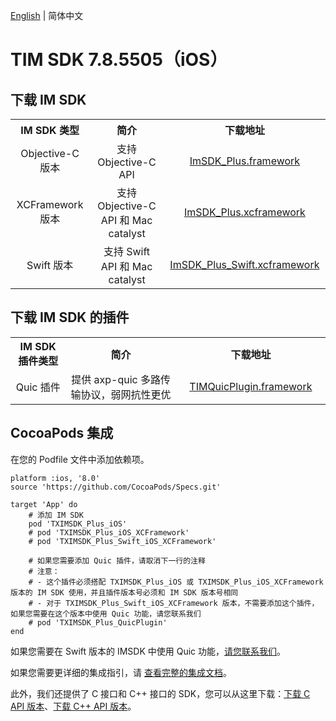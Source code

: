 [English](./README.md) | 简体中文

# TIM SDK 7.8.5505（iOS）

## 下载 IM SDK

<table >
  <tr>
    <th width="180px" style="text-align:center">IM SDK 类型</th>
    <th width="510px" style="text-align:center">简介</th>
    <th width="300px" style="text-align:center">下载地址</th>
  </tr>

  <tr >
     <td style="text-align:center">Objective-C 版本</td>
     <td style="text-align:center">支持 Objective-C API</td>
     <td style="text-align:center"><a href="https://im.sdk.qcloud.com/download/plus/7.8.5505/ImSDK_Plus_7.8.5505.framework.zip">ImSDK_Plus.framework</a></td>
  </tr>
    
  <tr >
     <td style="text-align:center">XCFramework 版本</td>
     <td style="text-align:center">支持 Objective-C API 和 Mac catalyst</td>
     <td style="text-align:center"><a href="https://im.sdk.qcloud.com/download/plus/7.8.5505/ImSDK_Plus_7.8.5505.xcframework.zip">ImSDK_Plus.xcframework</a></td>
  </tr>
	
  <tr >
     <td style="text-align:center">Swift 版本</td>
     <td style="text-align:center">支持 Swift API 和 Mac catalyst</td>
     <td style="text-align:center"><a href="https://im.sdk.qcloud.com/download/plus/7.8.5505/ImSDK_Plus_Swift_7.8.5505.xcframework.zip">ImSDK_Plus_Swift.xcframework</a></td>
  </tr>
</table>

## 下载 IM SDK 的插件

<table >
  <tr>
    <th width="180px" style="text-align:center">IM SDK 插件类型</th>
    <th width="510px" style="text-align:center">简介</th>
    <th width="300px" style="text-align:center">下载地址</th>
  </tr>

  <tr >
     <td style="text-align:center">Quic 插件</td>
     <td style="text-align:center">提供 axp-quic 多路传输协议，弱网抗性更优</td>
     <td style="text-align:center"><a href="https://im.sdk.qcloud.com/download/plus/7.8.5505/TIMQuicPlugin_7.8.5505.framework.zip">TIMQuicPlugin.framework</a></td>
  </tr>
</table>

## CocoaPods 集成
在您的 Podfile 文件中添加依赖项。

```
platform :ios, '8.0'
source 'https://github.com/CocoaPods/Specs.git'

target 'App' do
    # 添加 IM SDK
    pod 'TXIMSDK_Plus_iOS'
    # pod 'TXIMSDK_Plus_iOS_XCFramework'
    # pod 'TXIMSDK_Plus_Swift_iOS_XCFramework'

    # 如果您需要添加 Quic 插件，请取消下一行的注释
    # 注意：
    # - 这个插件必须搭配 TXIMSDK_Plus_iOS 或 TXIMSDK_Plus_iOS_XCFramework 版本的 IM SDK 使用，并且插件版本号必须和 IM SDK 版本号相同
    # - 对于 TXIMSDK_Plus_Swift_iOS_XCFramework 版本，不需要添加这个插件，如果您需要在这个版本中使用 Quic 功能，请您联系我们
    # pod 'TXIMSDK_Plus_QuicPlugin'
end
```

如果您需要在 Swift 版本的 IMSDK 中使用 Quic 功能，[请您联系我们](https://zhiliao.qq.com/)。

如果您需要更详细的集成指引，请 [查看完整的集成文档](https://cloud.tencent.com/document/product/269/75284)。

此外，我们还提供了 C 接口和 C++ 接口的 SDK，您可以从这里下载：[下载 C API 版本](https://im.sdk.qcloud.com/download/plus/7.8.5505/cross_platform/ImSDK_iOS_C_7.8.5505.framework.zip)、[下载 C++ API 版本](https://im.sdk.qcloud.com/download/plus/7.8.5505/cross_platform/ImSDK_iOS_CPP_7.8.5505.framework.zip)。
